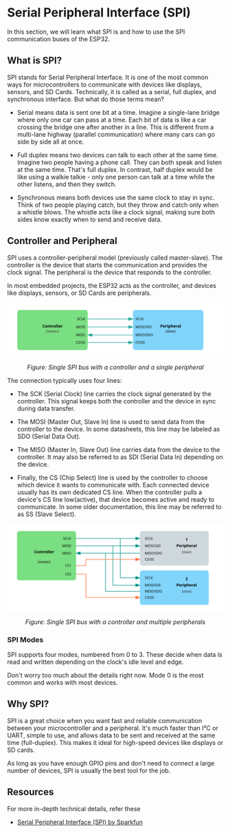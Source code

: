 # Serial Peripheral Interface (SPI)

In this section, we will learn what SPI is and how to use the SPI communication buses of the ESP32.

## What is SPI?

SPI stands for Serial Peripheral Interface. It is one of the most common ways for microcontrollers to communicate with devices like displays, sensors, and SD Cards. Technically, it is called as a serial, full duplex, and synchronous interface. But what do those terms mean?

- Serial means data is sent one bit at a time. Imagine a single-lane bridge where only one car can pass at a time. Each bit of data is like a car crossing the bridge one after another in a line. This is different from a multi-lane highway (parallel communication) where many cars can go side by side all at once.

- Full duplex means two devices can talk to each other at the same time. Imagine two people having a phone call. They can both speak and listen at the same time. That's full duplex. In contrast, half duplex would be like using a walkie talkie - only one person can talk at a time while the other listens, and then they switch.

- Synchronous means both devices use the same clock to stay in sync. Think of two people playing catch, but they throw and catch only when a whistle blows. The whistle acts like a clock signal, making sure both sides know exactly when to send and receive data.

## Controller and Peripheral

SPI uses a controller-peripheral model (previously called master-slave). The controller is the device that starts the communication and provides the clock signal. The peripheral is the device that responds to the controller.

In most embedded projects, the ESP32 acts as the controller, and devices like displays, sensors, or SD Cards are peripherals.

<img style="display: block; margin: auto;" alt="SPI Single Bus Multiple SPI Device" src="./images/spi-bus.svg"/>
<p align="center"><em>Figure: Single SPI bus with a controller and a single peripheral</em></p>

The connection typically uses four lines:

- The SCK (Serial Clock) line carries the clock signal generated by the controller. This signal keeps both the controller and the device in sync during data transfer.

- The MOSI (Master Out, Slave In) line is used to send data from the controller to the device. In some datasheets, this line may be labeled as SDO (Serial Data Out).

- The MISO (Master In, Slave Out) line carries data from the device to the controller. It may also be referred to as SDI (Serial Data In) depending on the device.

- Finally, the CS (Chip Select) line is used by the controller to choose which device it wants to communicate with. Each connected device usually has its own dedicated CS line. When the controller pulls a device's CS line low(active), that device becomes active and ready to communicate.  In some older documentation, this line may be referred to as SS (Slave Select).

<img style="display: block; margin: auto;" alt="SPI Single Bus Multiple SPI Device" src="./images/generic-spi-single-bus-multiple-spi-device.svg"/>

<p align="center"><em>Figure: Single SPI bus with a controller and multiple peripherals</em></p>

### SPI Modes

SPI supports four modes, numbered from 0 to 3. These decide when data is read and written depending on the clock's idle level and edge.

Don't worry too much about the details right now. Mode 0 is the most common and works with most devices.

## Why SPI?

SPI is a great choice when you want fast and reliable communication between your microcontroller and a peripheral. It's much faster than I²C or UART, simple to use, and allows data to be sent and received at the same time (full-duplex). This makes it ideal for high-speed devices like displays or SD cards. 

As long as you have enough GPIO pins and don't need to connect a large number of devices, SPI is usually the best tool for the job.


## Resources

For more in-depth technical details, refer these
- [Serial Peripheral Interface (SPI) by Sparkfun](https://learn.sparkfun.com/tutorials/serial-peripheral-interface-spi/all) 
